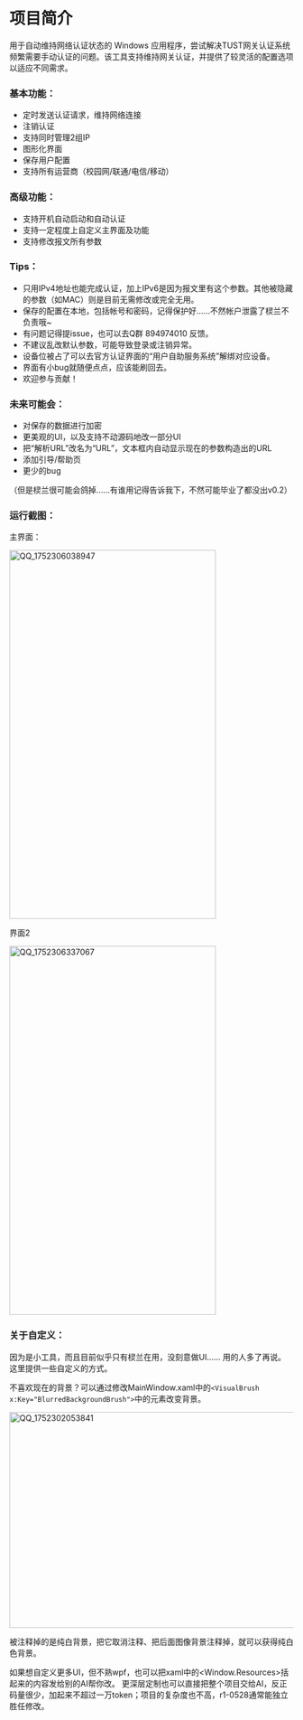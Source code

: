 

# 项目简介

用于自动维持网络认证状态的 Windows 应用程序，尝试解决TUST网关认证系统频繁需要手动认证的问题。该工具支持维持网关认证，并提供了较灵活的配置选项以适应不同需求。

### **基本功能：**

- 定时发送认证请求，维持网络连接
- 注销认证
- 支持同时管理2组IP
- 图形化界面
- 保存用户配置
- 支持所有运营商（校园网/联通/电信/移动）

### **高级功能：**

- 支持开机自动启动和自动认证
- 支持一定程度上自定义主界面及功能
- 支持修改报文所有参数

### **Tips：**

- 只用IPv4地址也能完成认证，加上IPv6是因为报文里有这个参数。其他被隐藏的参数（如MAC）则是目前无需修改或完全无用。
- 保存的配置在本地，包括帐号和密码，记得保护好……不然帐户泄露了棂兰不负责哦~
- 有问题记得提issue，也可以去Q群 894974010 反馈。
- 不建议乱改默认参数，可能导致登录或注销异常。
- 设备位被占了可以去官方认证界面的“用户自助服务系统”解绑对应设备。
- 界面有小bug就随便点点，应该能刷回去。
- 欢迎参与贡献！

### **未来可能会：**

- 对保存的数据进行加密
- 更美观的UI，以及支持不动源码地改一部分UI
- 把“解析URL”改名为“URL”，文本框内自动显示现在的参数构造出的URL
- 添加引导/帮助页
- 更少的bug


（但是棂兰很可能会鸽掉……有谁用记得告诉我下，不然可能毕业了都没出v0.2）



### 运行截图：

主界面：

<img width="366" height="653" alt="QQ_1752306038947" src="https://github.com/user-attachments/assets/3a8bd109-6112-4f0a-96f5-45a216721e5f" />

界面2
       
<img width="366" height="653" alt="QQ_1752306337067" src="https://github.com/user-attachments/assets/e57f28bd-f500-43dc-a24e-5631373694e6" />







### **关于自定义：**

因为是小工具，而且目前似乎只有棂兰在用，没刻意做UI…… 用的人多了再说。这里提供一些自定义的方式。

不喜欢现在的背景？可以通过修改MainWindow.xaml中的`<VisualBrush x:Key="BlurredBackgroundBrush">`中的元素改变背景。

<img width="848" height="382" alt="QQ_1752302053841" src="https://github.com/user-attachments/assets/83c57c57-af1c-4888-82b1-104391ff24fa" />

被注释掉的是纯白背景，把它取消注释、把后面图像背景注释掉，就可以获得纯白色背景。

如果想自定义更多UI，但不熟wpf，也可以把xaml中的<Window.Resources>括起来的内容发给别的AI帮你改。
更深层定制也可以直接把整个项目交给AI，反正码量很少，加起来不超过一万token；项目的复杂度也不高，r1-0528通常能独立胜任修改。


